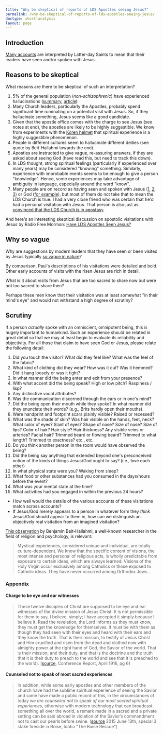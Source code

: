 ```yaml
---
title: "Why be skeptical of reports of LDS Apostles seeing Jesus?"
permalink: /why-be-skeptical-of-reports-of-lds-apostles-seeing-jesus/
doctype: short-analysis
layout: page
---
```


## Introduction

[Many accounts](https://www.fairmormon.org/answers/Question:_Did_any_twentieth_century_leader_after_Joseph_Smith_report_divine_visions%3F) are interpreted by Latter-day Saints to mean that their leaders have seen and/or spoken with Jesus.

## Reasons to be skeptical

What reasons are there to be skeptical of such an interpretation?

1. 5% of the general population (_non-schizophrenic_) have experienced hallucinations ([summary](https://www.livescience.com/50999-hallucinations-delusions-common.html), [article](https://jamanetwork.com/journals/jamapsychiatry/fullarticle/2298236))
1. Many Church leaders, particularly the Apostles, probably spend significant time ruminating on a potential visit with Jesus.  So, if they hallucinate something, Jesus seems like a good candidate.
1. Given that the apostle office comes with the charge to see Jesus (see notes at end), the apostles are likely to be highly suggestible.  We know from experiments with the [Koren helmet](https://en.wikipedia.org/wiki/God_helmet) that spiritual experience is a highly suggestible phenomenon.
1. People in different cultures seem to hallucinate different deities (see quote by Beit-Hallahmi towards the end).
1. Apostles are instructed to give vague, re-assuring answers, if they are asked about seeing God (have read this, but need to track this down).
1. In LDS thought, strong spiritual feelings (particularly if experienced over many years) may be considered "knowing" something.  Similarly, experience with improbable events seems to be enough to give a person "knowledge".  Hence, some experiences may take advantage of ambiguity in language, especially around the word "know".
1. Many people are on record as having seen and spoken with Jesus ([1](https://en.wikipedia.org/wiki/Visions_of_Jesus_and_Mary), [2](https://www.youtube.com/watch?v=qSBc_1Wy1S8), [3](https://www.youtube.com/watch?v=9xXIOBJYMc8)) or God ([for example](http://www.thehindu.com/features/metroplus/travel/the-man-who-says-he-saw-god/article2372987.ece)), but most of them do not take that to mean the LDS Church is true.  I had a very close friend who was certain that he'd had a personal visitation with Jesus.  That person is also just as [convinced that the LDS Church is in apostasy](https://upwardthought.blogspot.com/2016/02/i-have-been-excommunicated-from-lds.html).

And here's an interesting skeptical discussion on apostolic visitations with Jesus by Radio Free Mormon: [Have LDS Apostles Seen Jesus?](https://mormondiscussionpodcast.org/2017/02/extra-radio-free-mormon-lds-apostles-seen-jesus/)

## Why so vague

Why are suggestions by modern leaders that they have seen or been visited by Jesus typically [so vague in nature](https://www.fairmormon.org/answers/Question:_Did_any_twentieth_century_leader_after_Joseph_Smith_report_divine_visions%3F)?

By comparison, Paul's descriptions of his visitations were detailed and bold.  Other early accounts of visits with the risen Jesus are rich in detail.

What is it about visits from Jesus that are too sacred to share now but were not too sacred to share then?

Perhaps these men know that their visitation was at least somewhat "in their mind's eye" and would not withstand a high degree of scrutiny?

## Scrutiny

If a person _actually_ spoke with an omniscient, omnipotent being, this is hugely important to humankind.  Such an experience should be related in great detail so that we may at least begin to evaluate its reliability and objectivity.  For all those that claim to have seen God or Jesus, please relate the following detail:

1. Did you touch the visitor?  What did they feel like?  What was the feel of the fabric?
1. What kind of clothing did they wear?  How was it cut?  Was it hemmed?  Did it hang loosely or was it tight?
1. In what manner did the being enter and exit from your presence?
1. With what accent did the being speak?  High or low pitch?  Raspiness / lisp?
1. Any distinctive vocal attributes?
1. Was the communication discerned through the ears or in one's mind?
1. Did the being open their mouth while they spoke?  In what manner did they enunciate their words? (e.g., Brits hardly open their mouths).
1. Were handprint and footprint scars plainly visible?  Raised or recessed?
1. What was the shade of skin?  Was hair visible on the hands, feet, neck?  What color of eyes?  Slant of eyes?  Shape of nose?  Size of nose?  Size of lips?  Color of hair?  Hair style?  Hair thickness?  Any visible veins or arteries?  Facial hair?  Trimmed beard or flowing beard?  Trimmed to what length?  Trimmed to exactness? etc., etc.
1. Do you think another person in the room would have observed the being?
1. Did the being say anything that extended beyond one's preconceived notion of the kinds of things Jesus/God ought to say? (i.e., love each other)
1. In what physical state were you?  Waking from sleep?
1. What food or other substances had you consumed in the days/hours before the event?
1. What was your mental state at the time?
1. What activities had you engaged in within the previous 24 hours?

* How well would the details of the various accounts of these visitations match across accounts?
* If Jesus/God merely appears to a person in whatever form they _think_ Jesus/God should appear to them in, how can we distinguish an objectively real visitation from an imagined visitation?

[This observation](https://books.google.com/books?id=EfNTBAAAQBAJ&pg=PA43&lpg=PA43&dq=we+take+it+for+granted+benjamin+beit-hallahmi&source=bl&ots=Tgq6kGK3_5&sig=SdRbPV6WkxQBtF0pPubciSq2B60&hl=en&sa=X&ved=0ahUKEwi8lPqO95HWAhVD82MKHd7XB4cQ6AEIKDAA#v=onepage&q=%22Social%20learning%2C%20despite%20its%20seeming%20simplicity%22&f=false) by Benjamin Beit-Hallahmi, a well-known researcher in the field of religion and psychology, is relevant:

> Mystical experiences, considered unique and individual, are totally culture-dependent.  We know that the specific content of visions, the most intense and personal of religious acts, is wholly predictable from exposure to certain ideas, which are always learned.  Visions of the Holy Virgin occur exclusively among Catholics or those exposed to Catholic ideas.  They have never occurred among Orthodox Jews...


### Appendix

#### Charge to be eye and ear witnesses

> These twelve disciples of Christ are supposed to be eye and ear witnesses of the divine mission of Jesus Christ. It is not permissible for them to say, I believe, simply; I have accepted it simply because I believe it. Read the revelation, the Lord informs us they must know, they must get the knowledge for themselves. It must be with them as though they had seen with their eyes and heard with their ears and they know the truth. That is their mission, to testify of Jesus Christ and Him crucified and risen from the dead and clothed now with almighty power at the right hand of God, the Savior of the world.  That is their mission, and their duty, and that is the doctrine and the truth that it is their duty to preach to the world and see that it is preached to the world). ([source](https://www.churchofjesuschrist.org/manual/teachings-of-the-living-prophets-student-manual-2016/chapter-5?lang=eng), Conference Report, April 1916, pg 6)

#### Counseled not to speak of most sacred experiences

> In addition, while some early apostles and other members of the church have had the sublime spiritual experience of seeing the Savior and some have made a public record of this, in the circumstances of today *we are counseled not to speak of our most sacred spiritual experiences*, otherwise with modern technology that can broadcast something all over the world, a remark made in a sacred and a private setting can be said abroad in violation of the Savior’s commandment not to cast our pearls before swine. ([source](http://thoughtsonthingsandstuff.com/of-false-prophets-and-apostasy-the-boise-rescue/) 2015 June 13th, special 3 stake fireside in Boise, Idaho "The Boise Rescue")
